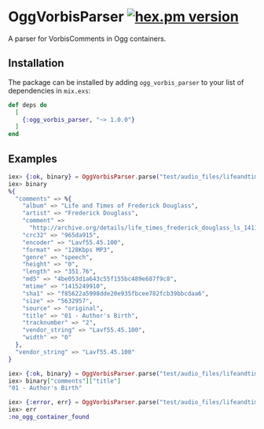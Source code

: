 # OggVorbisParser [![hex.pm version][hex-badge]][hex-url]

A parser for VorbisComments in Ogg containers.

## Installation

The package can be installed by adding `ogg_vorbis_parser` to your list of dependencies in `mix.exs`:

```elixir
def deps do
  [
    {:ogg_vorbis_parser, "~> 1.0.0"}
  ]
end
```

## Examples
  ```elixir
  iex> {:ok, binary} = OggVorbisParser.parse("test/audio_files/lifeandtimesoffrederickdouglass_01_douglass.ogg")
  iex> binary
  %{
    "comments" => %{
      "album" => "Life and Times of Frederick Douglass",
      "artist" => "Frederick Douglass",
      "comment" =>
        "http://archive.org/details/life_times_frederick_douglass_ls_1411_librivox",
      "crc32" => "965da915",
      "encoder" => "Lavf55.45.100",
      "format" => "128Kbps MP3",
      "genre" => "speech",
      "height" => "0",
      "length" => "351.76",
      "md5" => "4be053d1a643c55f155bc489e687f9c8",
      "mtime" => "1415249910",
      "sha1" => "f85622a5998dde20e935fbcee782fcb39bbcdaa6",
      "size" => "5632957",
      "source" => "original",
      "title" => "01 - Author's Birth",
      "tracknumber" => "2",
      "vendor_string" => "Lavf55.45.100",
      "width" => "0"
    },
    "vendor_string" => "Lavf55.45.100"
  }

  iex> {:ok, binary} = OggVorbisParser.parse("test/audio_files/lifeandtimesoffrederickdouglass_01_douglass.ogg")
  iex> binary["comments"]["title"]
  "01 - Author's Birth"

  iex> {:error, err} = OggVorbisParser.parse("test/audio_files/lifeandtimesoffrederickdouglass_01_douglass_128kb.mp3")
  iex> err
  :no_ogg_container_found
  ```

  [hex-url]: https://hex.pm/packages/ogg_vorbis_parser
  [hex-badge]: https://img.shields.io/hexpm/v/ogg_vorbis_parser.svg
